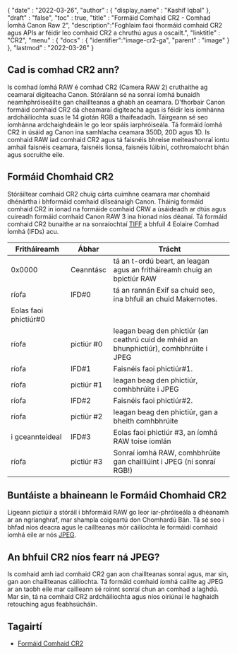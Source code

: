 {
  "date" : "2022-03-26",
  "author" : {
    "display_name" : "Kashif Iqbal"
},
  "draft" : "false",
  "toc" : true,
  "title" : "Formáid Comhaid CR2 - Comhad Íomhá Canon Raw 2",
  "description":"Foghlaim faoi fhormáid comhaid CR2 agus APIs ar féidir leo comhaid CR2 a chruthú agus a oscailt.",
  "linktitle" : "CR2",
  "menu" : {
    "docs" : {
      "identifier":"image-cr2-ga",
      "parent" : "image"
}
},
  "lastmod" : "2022-03-26"
}

## Cad is comhad CR2 ann?

Is comhad íomhá RAW é comhad CR2 (Camera RAW 2) cruthaithe ag ceamaraí digiteacha Canon. Stórálann sé na sonraí íomhá bunaidh neamhphróiseáilte gan chaillteanas a ghabh an ceamara. D'fhorbair Canon formáid comhaid CR2 dá cheamaraí digiteacha agus is féidir leis íomhánna ardcháilíochta suas le 14 giotán RGB a thaifeadadh. Táirgeann sé seo íomhánna ardchaighdeáin le go leor spáis iarphróiseála. Tá formáid íomhá CR2 in úsáid ag Canon ina samhlacha ceamara 350D, 20D agus 1D. Is comhaid RAW iad comhaid CR2 agus tá faisnéis bhreise meiteashonraí iontu amhail faisnéis ceamara, faisnéis lionsa, faisnéis lúibíní, cothromaíocht bhán agus socruithe eile.

## Formáid Chomhaid CR2

Stóráiltear comhaid CR2 chuig cárta cuimhne ceamara mar chomhaid dhénártha i bhformáid comhaid dílseánaigh Canon. Tháinig formáid comhaid CR2 in ionad na formáide comhaid CRW a úsáideadh ar dtús agus cuireadh formáid comhaid Canon RAW 3 ina hionad níos déanaí. Tá formáid comhaid CR2 bunaithe ar na sonraíochtaí [TIFF](/image/tiff/) a bhfuil 4 Eolaire Comhad Íomhá (IFDs) acu.

|Fritháireamh |Ábhar | Trácht |
---|---|---|
|0x0000 |Ceanntásc |tá an t-ordú beart, an leagan agus an fritháireamh chuig an bpictiúr RAW |
|ríofa |IFD#0 |tá an rannán Exif sa chuid seo, ina bhfuil an chuid Makernotes.
Eolas faoi phictiúr#0|
|ríofa |pictiúr #0 |leagan beag den phictiúr (an ceathrú cuid de mhéid an bhunphictiúr), comhbhrúite i JPEG|
|ríofa |IFD#1 |Faisnéis faoi phictiúr#1.|
|ríofa |pictiúr #1 |leagan beag den phictiúr, comhbhrúite i JPEG|
|ríofa |IFD#2 |Faisnéis faoi phictiúr#2.|
|ríofa |pictiúr #2 |leagan beag den phictiúr, gan a bheith comhbhrúite|
|i gceannteideal| IFD#3| Eolas faoi phictiúr #3, an íomhá RAW toise iomlán|
|ríofa | pictiúr #3 |Sonraí íomhá RAW, comhbhrúite gan chailliúint i JPEG (ní sonraí RGB!)|

## Buntáiste a bhaineann le Formáid Chomhaid CR2

Ligeann pictiúir a stóráil i bhformáid RAW go leor iar-phróiseála a dhéanamh ar an ngrianghraf, mar shampla coigeartú don Chomhardú Bán. Tá sé seo i bhfad níos deacra agus le caillteanas mór cáilíochta le formáidí comhaid íomhá eile ar nós [JPEG](/image/jpeg/).

## An bhfuil CR2 níos fearr ná JPEG?

Is comhaid amh iad comhaid CR2 gan aon chaillteanas sonraí agus, mar sin, gan aon chaillteanas cáilíochta. Tá formáid comhaid íomhá caillte ag JPEG ar an taobh eile mar cailleann sé roinnt sonraí chun an comhad a laghdú. Mar sin, tá na comhaid CR2 ardcháilíochta agus níos oiriúnaí le haghaidh retouching agus feabhsúcháin.

## Tagairtí

 * [Formáid Comhaid CR2](http://lclevy.free.fr/cr2/)

